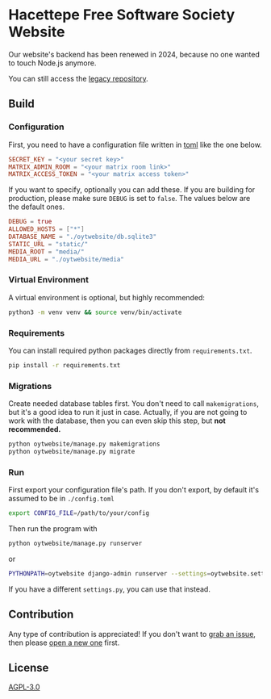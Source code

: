 # Hacettepe Free Software Society Website

Our website's backend has been renewed in 2024, because no one wanted to touch Node.js anymore.

You can still access the [legacy repository](https://github.com/hacettepeoyt/website).

## Build

### Configuration

First, you need to have a configuration file written in [toml](https://docs.python.org/3/library/tomllib.html) like the
one below.

```toml
SECRET_KEY = "<your secret key>"
MATRIX_ADMIN_ROOM = "<your matrix room link>"
MATRIX_ACCESS_TOKEN = "<your matrix access token>"
```

If you want to specify, optionally you can add these. If you are building for production, please make sure `DEBUG` is
set to `false`. The values below are the default ones.

```toml
DEBUG = true
ALLOWED_HOSTS = ["*"]
DATABASE_NAME = "./oytwebsite/db.sqlite3"
STATIC_URL = "static/"
MEDIA_ROOT = "media/"
MEDIA_URL = "./oytwebsite/media"
```

### Virtual Environment

A virtual environment is optional, but highly recommended:

```bash
python3 -m venv venv && source venv/bin/activate
```

### Requirements

You can install required python packages directly from `requirements.txt`.

```bash
pip install -r requirements.txt
```

### Migrations

Create needed database tables first. You don't need to call `makemigrations`, but it's a good idea to run it just in
case. Actually, if you are not going to work with the database, then you can even skip this step, but
**not recommended.**

```bash
python oytwebsite/manage.py makemigrations
python oytwebsite/manage.py migrate
```

### Run

First export your configuration file's path. If you don't export, by default it's assumed to be in `./config.toml`

```bash
export CONFIG_FILE=/path/to/your/config
```

Then run the program with

```bash
python oytwebsite/manage.py runserver
```

or

```bash
PYTHONPATH=oytwebsite django-admin runserver --settings=oytwebsite.settings
```

If you have a different `settings.py`, you can use that instead.

## Contribution

Any type of contribution is appreciated! If you don't want
to [grab an issue](https://github.com/hacettepeoyt/oyt-website), then
please [open a new one](https://github.com/hacettepeoyt/oyt-website/issues/new) first.

## License

[AGPL-3.0](https://github.com/hacettepeoyt/oyt-website/LICENSE)